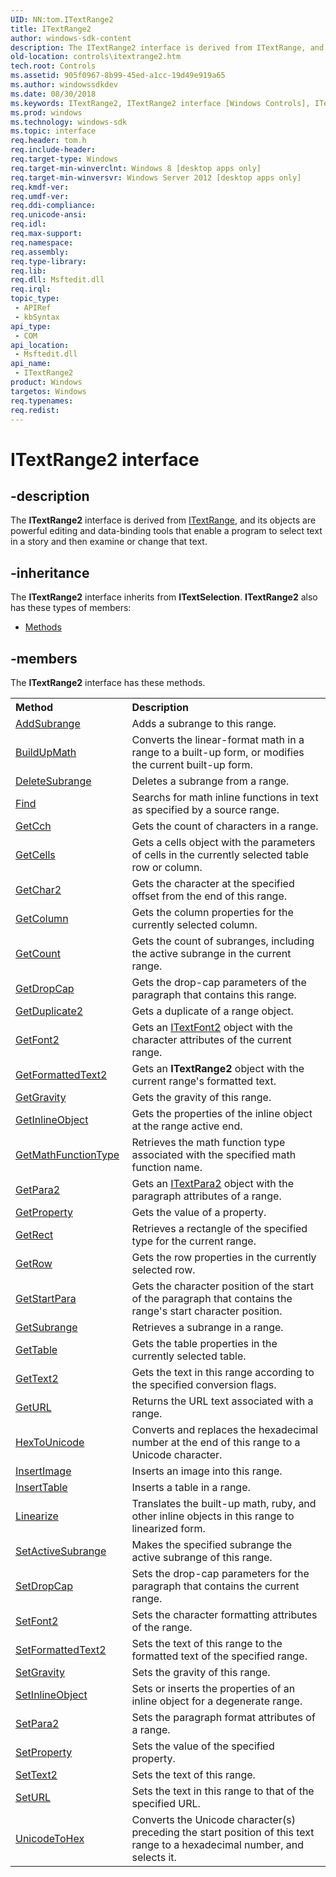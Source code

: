 ```yaml
---
UID: NN:tom.ITextRange2
title: ITextRange2
author: windows-sdk-content
description: The ITextRange2 interface is derived from ITextRange, and its objects are powerful editing and data-binding tools that enable a program to select text in a story and then examine or change that text.
old-location: controls\itextrange2.htm
tech.root: Controls
ms.assetid: 905f0967-8b99-45ed-a1cc-19d49e919a65
ms.author: windowssdkdev
ms.date: 08/30/2018
ms.keywords: ITextRange2, ITextRange2 interface [Windows Controls], ITextRange2 interface [Windows Controls],described, controls.itextrange2, tom/ITextRange2
ms.prod: windows
ms.technology: windows-sdk
ms.topic: interface
req.header: tom.h
req.include-header: 
req.target-type: Windows
req.target-min-winverclnt: Windows 8 [desktop apps only]
req.target-min-winversvr: Windows Server 2012 [desktop apps only]
req.kmdf-ver: 
req.umdf-ver: 
req.ddi-compliance: 
req.unicode-ansi: 
req.idl: 
req.max-support: 
req.namespace: 
req.assembly: 
req.type-library: 
req.lib: 
req.dll: Msftedit.dll
req.irql: 
topic_type:
 - APIRef
 - kbSyntax
api_type:
 - COM
api_location:
 - Msftedit.dll
api_name:
 - ITextRange2
product: Windows
targetos: Windows
req.typenames: 
req.redist: 
---
```


# ITextRange2 interface


## -description


The <b>ITextRange2</b> interface is derived from <a href="https://msdn.microsoft.com/e19678cb-f951-458c-bf96-de4b123fd63a">ITextRange</a>, and its objects are powerful editing and data-binding tools that enable a program to select text in a story and then examine or change that text.


## -inheritance

The <b xmlns:loc="http://microsoft.com/wdcml/l10n">ITextRange2</b> interface inherits from <b>ITextSelection</b>. <b>ITextRange2</b> also has these types of members:
<ul>
<li><a href="https://docs.microsoft.com/">Methods</a></li>
</ul>

## -members

The <b>ITextRange2</b> interface has these methods.
<table class="members" id="memberListMethods">
<tr>
<th align="left" width="37%">Method</th>
<th align="left" width="63%">Description</th>
</tr>
<tr data="declared;">
<td align="left" width="37%">
<a href="https://msdn.microsoft.com/ffd1f166-a37c-4b39-9878-a4008260f675">AddSubrange</a>
</td>
<td align="left" width="63%">
Adds a subrange to this range.

</td>
</tr>
<tr data="declared;">
<td align="left" width="37%">
<a href="https://msdn.microsoft.com/b6382f09-126e-4107-a4b9-288777549181">BuildUpMath</a>
</td>
<td align="left" width="63%">
Converts the linear-format math in a range to a built-up form, or modifies the current built-up form.

</td>
</tr>
<tr data="declared;">
<td align="left" width="37%">
<a href="https://msdn.microsoft.com/ad75725d-ad92-45fc-a0a9-3227bfb99284">DeleteSubrange</a>
</td>
<td align="left" width="63%">
Deletes a subrange from a range. 

</td>
</tr>
<tr data="declared;">
<td align="left" width="37%">
<a href="https://msdn.microsoft.com/4935d322-016a-4c08-858e-42009a9f59f1">Find</a>
</td>
<td align="left" width="63%">
Searchs for math inline functions in text as specified by a source range.

</td>
</tr>
<tr data="declared;">
<td align="left" width="37%">
<a href="https://msdn.microsoft.com/a6f06062-3c8f-40c0-9b5d-6c22a647bfbc">GetCch</a>
</td>
<td align="left" width="63%">
Gets the count of characters in a range.

</td>
</tr>
<tr data="declared;">
<td align="left" width="37%">
<a href="https://msdn.microsoft.com/caaee637-d80a-44c6-9d9b-ed16a980afd9">GetCells</a>
</td>
<td align="left" width="63%">
Gets a cells object with the parameters of cells in the currently selected table row or column.

</td>
</tr>
<tr data="declared;">
<td align="left" width="37%">
<a href="https://msdn.microsoft.com/8ece8ca0-fd05-481c-9ce2-b2b7a3df354e">GetChar2</a>
</td>
<td align="left" width="63%">
Gets the character at the specified offset from the end of this range. 

</td>
</tr>
<tr data="declared;">
<td align="left" width="37%">
<a href="https://msdn.microsoft.com/d8e2c985-9799-42c9-b23d-43c16bae5c69">GetColumn</a>
</td>
<td align="left" width="63%">
Gets the column properties for the currently selected column.

</td>
</tr>
<tr data="declared;">
<td align="left" width="37%">
<a href="https://msdn.microsoft.com/a1744e60-74b0-44a0-b470-6e89d328fa11">GetCount</a>
</td>
<td align="left" width="63%">
Gets the count of subranges, including the  active subrange in the current range.

</td>
</tr>
<tr data="declared;">
<td align="left" width="37%">
<a href="https://msdn.microsoft.com/c653c002-6708-4813-83ae-1ea578bdcee2">GetDropCap</a>
</td>
<td align="left" width="63%">
Gets the drop-cap parameters of the paragraph that contains this range.

</td>
</tr>
<tr data="declared;">
<td align="left" width="37%">
<a href="https://msdn.microsoft.com/6dce56b6-463a-49d4-8e4b-397e2841544c">GetDuplicate2</a>
</td>
<td align="left" width="63%">
Gets a duplicate of a range object.

</td>
</tr>
<tr data="declared;">
<td align="left" width="37%">
<a href="https://msdn.microsoft.com/24ef7fb3-4cf4-46ed-9273-6f91c77f7641">GetFont2</a>
</td>
<td align="left" width="63%">
Gets an <a href="https://msdn.microsoft.com/d2d43bfd-7cdf-458a-822d-e3965bfe2284">ITextFont2</a> object with the character attributes of the current range.

</td>
</tr>
<tr data="declared;">
<td align="left" width="37%">
<a href="https://msdn.microsoft.com/9fe5d82d-b13e-4b94-beb6-15691d4c5176">GetFormattedText2</a>
</td>
<td align="left" width="63%">
Gets an <b>ITextRange2</b> object with the current range's formatted text.

</td>
</tr>
<tr data="declared;">
<td align="left" width="37%">
<a href="https://msdn.microsoft.com/a57ab2c2-1871-413a-bccd-47f5c1dd4570">GetGravity</a>
</td>
<td align="left" width="63%">
Gets the gravity of this range.

</td>
</tr>
<tr data="declared;">
<td align="left" width="37%">
<a href="https://msdn.microsoft.com/0ed4a595-c3e8-4bfa-805f-4c5dfd5e3a56">GetInlineObject</a>
</td>
<td align="left" width="63%">
Gets the properties of the inline object at the range active end.

</td>
</tr>
<tr data="declared;">
<td align="left" width="37%">
<a href="https://msdn.microsoft.com/00bae237-5853-430e-8313-563da0cf0fde">GetMathFunctionType</a>
</td>
<td align="left" width="63%">
Retrieves the math function type associated with the specified math function name.

</td>
</tr>
<tr data="declared;">
<td align="left" width="37%">
<a href="https://msdn.microsoft.com/b20ebe85-f2a6-4a19-8b25-f1f16ebf5627">GetPara2</a>
</td>
<td align="left" width="63%">
Gets an <a href="https://msdn.microsoft.com/31a0849f-c651-4178-b1ff-a4333bcde5d9">ITextPara2</a> object with the paragraph attributes of a range.

</td>
</tr>
<tr data="declared;">
<td align="left" width="37%">
<a href="https://msdn.microsoft.com/d5e636b9-d02e-46ac-b224-7d1019da44eb">GetProperty</a>
</td>
<td align="left" width="63%">
Gets the value of a property. 

</td>
</tr>
<tr data="declared;">
<td align="left" width="37%">
<a href="https://msdn.microsoft.com/14f0faab-ff37-4f86-a4ba-b6c207d7ddf0">GetRect</a>
</td>
<td align="left" width="63%">
Retrieves a rectangle of the specified type for the current range.

</td>
</tr>
<tr data="declared;">
<td align="left" width="37%">
<a href="https://msdn.microsoft.com/3f15605a-8f81-4fc4-ad12-5300ecd03c16">GetRow</a>
</td>
<td align="left" width="63%">
Gets the row properties in the currently selected row.

</td>
</tr>
<tr data="declared;">
<td align="left" width="37%">
<a href="https://msdn.microsoft.com/c6a59ffd-0271-4c2a-9a9e-f31287b47ce9">GetStartPara</a>
</td>
<td align="left" width="63%">
Gets the character position of the start of the paragraph that contains the range's start character position.

</td>
</tr>
<tr data="declared;">
<td align="left" width="37%">
<a href="https://msdn.microsoft.com/64b031cf-9d32-4e36-8e13-f32a53f00abf">GetSubrange</a>
</td>
<td align="left" width="63%">
Retrieves a subrange in a range.

</td>
</tr>
<tr data="declared;">
<td align="left" width="37%">
<a href="https://msdn.microsoft.com/ade77edf-6a9e-4c8d-a522-3158c802b6dd">GetTable</a>
</td>
<td align="left" width="63%">
Gets the table properties in the currently selected table. 

</td>
</tr>
<tr data="declared;">
<td align="left" width="37%">
<a href="https://msdn.microsoft.com/77f39808-b39d-45bb-ba03-3a27d503fe0e">GetText2</a>
</td>
<td align="left" width="63%">
Gets the text in this range according to the specified conversion flags.

</td>
</tr>
<tr data="declared;">
<td align="left" width="37%">
<a href="https://msdn.microsoft.com/0d23f261-0b44-4532-86da-0ca40561bfe0">GetURL</a>
</td>
<td align="left" width="63%">
Returns the URL text associated with a range.

</td>
</tr>
<tr data="declared;">
<td align="left" width="37%">
<a href="https://msdn.microsoft.com/024f9f32-2362-4f1c-b8db-9b4fb1ee157c">HexToUnicode</a>
</td>
<td align="left" width="63%">
Converts and replaces the hexadecimal number at the end of this range to a Unicode character.

</td>
</tr>
<tr data="declared;">
<td align="left" width="37%">
<a href="https://msdn.microsoft.com/CBC71EDC-CBE3-4C44-84C8-6AE6DEBC8D0C">InsertImage</a>
</td>
<td align="left" width="63%">
Inserts an image into this range.

</td>
</tr>
<tr data="declared;">
<td align="left" width="37%">
<a href="https://msdn.microsoft.com/f62cc778-8f06-43d1-985b-d233b02d3255">InsertTable</a>
</td>
<td align="left" width="63%">
Inserts a table in a range.

</td>
</tr>
<tr data="declared;">
<td align="left" width="37%">
<a href="https://msdn.microsoft.com/9906547b-e31c-48a6-961e-0b7f5c0c0506">Linearize</a>
</td>
<td align="left" width="63%">
Translates the built-up math, ruby, and other inline objects in this range to linearized form.

</td>
</tr>
<tr data="declared;">
<td align="left" width="37%">
<a href="https://msdn.microsoft.com/a635edd3-dcb9-4f1f-bf6e-774ce3f0c505">SetActiveSubrange</a>
</td>
<td align="left" width="63%">
Makes the specified  subrange the active subrange of this range.

</td>
</tr>
<tr data="declared;">
<td align="left" width="37%">
<a href="https://msdn.microsoft.com/189c1a69-44eb-4de0-8ffc-9a026d9e6f16">SetDropCap</a>
</td>
<td align="left" width="63%">
Sets the drop-cap parameters for the paragraph that contains the current range.

</td>
</tr>
<tr data="declared;">
<td align="left" width="37%">
<a href="https://msdn.microsoft.com/ff3c2bf3-efb8-454e-b0e2-e65afeb1a091">SetFont2</a>
</td>
<td align="left" width="63%">
Sets the character formatting attributes of the range.

</td>
</tr>
<tr data="declared;">
<td align="left" width="37%">
<a href="https://msdn.microsoft.com/151be9ee-da5d-4e50-a12e-0473cf1c7d91">SetFormattedText2</a>
</td>
<td align="left" width="63%">
Sets the text of this range to the formatted text of the specified range. 

</td>
</tr>
<tr data="declared;">
<td align="left" width="37%">
<a href="https://msdn.microsoft.com/10214543-36da-46e3-b926-0ba088f84a7b">SetGravity</a>
</td>
<td align="left" width="63%">
Sets the gravity of this range.

</td>
</tr>
<tr data="declared;">
<td align="left" width="37%">
<a href="https://msdn.microsoft.com/56876a42-a972-4a19-a8f7-a5e37c0d77f0">SetInlineObject</a>
</td>
<td align="left" width="63%">
Sets or inserts the properties of an inline object for a degenerate range.

</td>
</tr>
<tr data="declared;">
<td align="left" width="37%">
<a href="https://msdn.microsoft.com/ffd25a04-27a8-47c0-95a4-d66291971819">SetPara2</a>
</td>
<td align="left" width="63%">
Sets the paragraph format attributes of a range.

</td>
</tr>
<tr data="declared;">
<td align="left" width="37%">
<a href="https://msdn.microsoft.com/0d6c2f44-40e9-48b2-850d-d74d7a50fa0d">SetProperty</a>
</td>
<td align="left" width="63%">
Sets the value of the specified property.

</td>
</tr>
<tr data="declared;">
<td align="left" width="37%">
<a href="https://msdn.microsoft.com/dd7a8a16-6cb5-40ee-8f5f-e51e68785d93">SetText2</a>
</td>
<td align="left" width="63%">
Sets the text of this range.

</td>
</tr>
<tr data="declared;">
<td align="left" width="37%">
<a href="https://msdn.microsoft.com/f8e62056-5177-4c88-99d8-32ca30bc71e5">SetURL</a>
</td>
<td align="left" width="63%">
Sets the text in this range to that of the specified URL.

</td>
</tr>
<tr data="declared;">
<td align="left" width="37%">
<a href="https://msdn.microsoft.com/538f7db4-0739-421c-9d51-8144b2d52334">UnicodeToHex</a>
</td>
<td align="left" width="63%">
Converts the Unicode character(s) preceding the start position of this text range to a hexadecimal number, and selects it.

</td>
</tr>
</table> 

